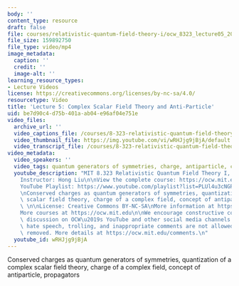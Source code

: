 ```yaml
---
body: ''
content_type: resource
draft: false
file: courses/relativistic-quantum-field-theory-i/ocw_8323_lecture05_2023feb21_360p_16_9.mp4
file_size: 159892750
file_type: video/mp4
image_metadata:
  caption: ''
  credit: ''
  image-alt: ''
learning_resource_types:
- Lecture Videos
license: https://creativecommons.org/licenses/by-nc-sa/4.0/
resourcetype: Video
title: 'Lecture 5: Complex Scalar Field Theory and Anti-Particle'
uid: be7d90c4-d75b-401a-ab04-e96af04e751e
video_files:
  archive_url: ''
  video_captions_file: /courses/8-323-relativistic-quantum-field-theory-i-spring-2023/1oizM2WmmSHhQce3xlU6Bw1o0YTIXiZyF_transcript.webvtt
  video_thumbnail_file: https://img.youtube.com/vi/wRHJjg9jBjA/default.jpg
  video_transcript_file: /courses/8-323-relativistic-quantum-field-theory-i-spring-2023/1oizM2WmmSHhQce3xlU6Bw1o0YTIXiZyF_transcript.pdf
video_metadata:
  video_speakers: ''
  video_tags: quantum generators of symmetries, charge, antiparticle, complex field
  youtube_description: "MIT 8.323 Relativistic Quantum Field Theory I, Spring 2023\n\
    Instructor: Hong Liu\n\nView the complete course: https://ocw.mit.edu/courses/8-323-relativistic-quantum-field-theory-i-spring-2023/\n\
    YouTube Playlist: https://www.youtube.com/playlist?list=PLUl4u3cNGP61AV6bhf4mB3tCyWQrI_uU5\n\
    \nConserved charges as quantum generators of symmetries, quantization of a complex\
    \ scalar field theory, charge of a complex field, concept of antiparticle, propagators\
    \ \n\nLicense: Creative Commons BY-NC-SA\nMore information at https://ocw.mit.edu/terms\n\
    More courses at https://ocw.mit.edu\n\nWe encourage constructive comments and\
    \ discussion on OCW\u2019s YouTube and other social media channels. Personal attacks,\
    \ hate speech, trolling, and inappropriate comments are not allowed and may be\
    \ removed. More details at https://ocw.mit.edu/comments.\n"
  youtube_id: wRHJjg9jBjA
---
```

Conserved charges as quantum generators of symmetries, quantization of a complex scalar field theory, charge of a complex field, concept of antiparticle, propagators